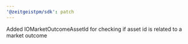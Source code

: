 ```yaml
---
'@zeitgeistpm/sdk': patch
---
```


Added IOMarketOutcomeAssetId for checking if asset id is related to a market outcome
